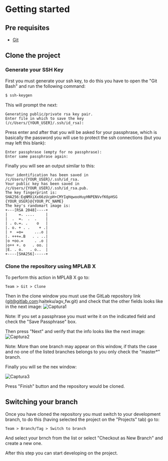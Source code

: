 # Getting started

## Pre requisites
- [Git](https://git-scm.com/download/win)

## Clone the project

### Generate your SSH Key
First you must generate your ssh key, to do this you have to open the "Git Bash" and run the following command:

```bash
$ ssh-keygen
```

This will prompt the next:
```shell
Generating public/private rsa key pair.
Enter file in which to save the key (/c/Users/{YOUR_USER}/.ssh/id_rsa):
```
Press enter and after that you will be asked for your passphrase, which is basically the password you will use to protect the ssh connections (but you may left this blank):
```shell
Enter passphrase (empty for no passphrase):
Enter same passphrase again:
```
Finally you will see an output similar to this:
```sehl
Your identification has been saved in /c/Users/{YOUR_USER}/.ssh/id_rsa.
Your public key has been saved in /c/Users/{YOUR_USER}/.ssh/id_rsa.pub.
The key fingerprint is:
SHA256:EqNMXiXx66zUcpH+CMYIqHqwooHuyHNPENVvfK6pHSG {YOUR_USER}@{YOUR_PC_NAME}
The key's randomart image is:
+---[RSA 2048]----+
|     =. ....     |
|  .  =.  .  .    |
| . o.=. .    o   |
|. o. + . .    + .|
| +  =o=     ...o |
|. +++=.B   . . ..|
|o +oo.=     . .o |
|o++ +. o   . oo. |
|E. . o.   . o..  |
+----[SHA256]-----+
```

### Clone the repository using MPLAB X
To perform this action in MPLAB X go to:
```
Team > Git > Clone
```
Then in the clone window you must use the GitLab repository link (git@gitlab.com:haiteku/agv_fw.git) and check that the other fields looks like in the next image:
![Captura1](https://c4b021d69a7.haiteku.mx/Captura.PNG)

Note: If you set a passphrase you must write it on the indicated field and check the "Save Passphrase" box.

Then press "Next" and verify that the info looks like the next image:
![Captura2](https://c4b021d69a7.haiteku.mx/Captura2.PNG)

Note: More than one branch may appear on this window, if thats the case and no one of the listed branches belongs to you only check the "master*" branch.

Finally you will se the nex window:

![Captura3](https://c4b021d69a7.haiteku.mx/Captura3.PNG)

Press "Finish" button and the repository would be cloned.

## Switching your branch
Once you have cloned the repository you must switch to your development branch, to do this (having selected the project on the "Projects" tab) go to:
```
Team > Branch/Tag > Switch to branch
```

And select your brnch from the list or select "Checkout as New Branch" and create a new one.

After this step you can start developing on the project.